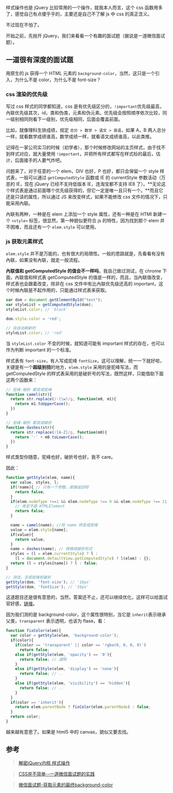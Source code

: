 样式操作也是 jQuery 比较常用的一个操作，就我本人而言，这个 css 函数用多了，感觉自己有点傻乎乎的，主要还是自己不了解 js 中 css 的真正含义。

不过现在不怕了。

开始之前，先抛开 jQuery，我们来看看一个有趣的面试题（据说是一道微信面试题）。

## 一道很有深度的面试题

用原生的 js 获得一个 HTML 元素的 `background-color`，当然，这只是一个引入，为什么不是 color，为什么不是 font-size？

### css 渲染的优先级

写过 css 样式的同学都知道，css 是有优先级区分的，`!important`优先级最高，內联优先级其次，id，类和伪类，元素和伪元素。优先级会按照顺序依次比较，同一级别相同则看下一级别，优先级相同，后面会覆盖前面。

比如，就像理科生排成绩，规定 `总分 > 数学 > 语文 > 英语`，如果 A，B 两人总分一样，就看数学成绩谁高，数学成绩一样，就看语文成绩谁高，以此类推。

记得在一家公司实习的时候（初学者），那个时候修改网站的主页样式，由于找不到样式对应，就大量使用 `!important`，并把所有样式都写在样式标的最后，估计，后面接手的人要气炸吧。

问题来了，对于任意的一个 elem，DIV 也好，P 也好，都只会保留一个 style 样式表，一般可以通过 `getComputedStyle` 函数或 IE 的 currentStyle 参数活动（万恶的 IE，现在 jQuery 已经不支持低版本 IE，连淘宝都不支持 IE8 了）。**无论这个样式表是通过前面哪个优先级获得的，但它一定是唯一且只有一个。**而且它还是只读的属性，所以通过 JS 来改变样式，如果不能修改 css 文件的情况下，只能采用內联。

內联有两种，一种是在 elem 上添加一个 style 属性，还有一种是在 HTMl 新建一个 `<style>` 标签，很显然，第一种貌似更符合 js 的特性，因为找到那个 elem 并不困难，而且还有一个 `elem.style` 可以使用。

### js 获取元素样式

`elem.style` 并不是万能的，也有很大的局限性。一般的思路就是，先看看有没有內联，如果没有內联，就走一般流程。

**內联值和 getComputedStyle 的值会不一样吗**，我自己做过测试，在 chrome 下面，內联值和样式表 getComputedStyle 的值是一样的，而且，当內联值改变，样式表也会跟着改变，除非在 css 文件中有比內联优先级还高的 important，这个时候內联是不起作用的，只能通过样式表来获取。

```javascript
var dom = document.getElementById("test");
var styleList = getComputedStyle(dom);
styleList.color; // 'black'

dom.style.color = 'red';

// 会自动刷新的
styleList.color; // 'red'
```

当 `styleList.color` 不变的时候，就知道可能有 important 样式的存在，也可以作为判断 important 的一个标准。

样式表有 `font-size`，有人写成驼峰 `fontSize`，这可以理解，统一一下就好啦，关键是有一个**超级别扭**的地方，`elem.style` 采用的是驼峰写法，而 getComputedStyle 的样式表采用的是破折号的写法，既然这样，只能借助下面这两个函数来：

```javascript
// 驼峰-破折 都变成驼峰
function camel(str){
  return str.replace(/-(\w)/g, function(m0, m1){
    return m1.toUpperCase();
  })
}

// 驼峰-破折 都变成破折
function dashes(str){
  return str.replace(/[A-Z]/g, function(m0){
    return '-' + m0.toLowerCase();
  })
}
```

样式类型你随意，驼峰也好，破折号也好，我不 care。

因此：

```javascript
function getStyle(elem, name){
  var value, styles, l;
  if(!name){ // 只有一个参数，直接返回吧
    return false;
  }
  if(elem.nodeType !==1 && elem.nodeType !== 9 && elem.nodeType !== 11){
    // 肯定不是 HTMLElement
    return false;
  }

  name = camel(name); //将 name 转变成驼峰
  value = elem.style[name];
  if(value){
    return value;
  }
  name = dashes(name); // 转换成破折形式
  styles = (l = elem.currentStyle) ? l :
    (l = document.defaultView.getComputedStyle) ? l(elem) : {};
  return (l = styles[name]) ? l : false;
}

// 测试，无视驼峰和破折
getStyle(dom, 'font-size'); // '16px'
getStyle(dom, 'fontSize'); // '16px'
```

这道题目还是很有意思的，当然，答案还不止，还可以继续优化，这样可以给面试官好感，[链接](http://www.jianshu.com/p/e94b5779f998)。

因为我们测的是 background-color，这个属性很特别，当它是 `inherit`表示继承父类，`transparent` 表示透明，也该为 flase，看：

```javascript
function fixColor(elem){
  var color = getStyle(elem, 'background-color');
  if(color){
    if(color == 'transparent' || color == 'rgba(0, 0, 0, 0)')
      return false;
    else if(getStyle(elem, 'opacity') == '0'){
      return false; // 透明
    }
    else if(getStyle(elem, 'display') == 'none'){
      return false; // ..
    }
    else if(getStyle(elem, 'visibility') == 'hidden'){
      return false; // ..
    }
  }
  if(color == 'inherit'){
    return elem.parentNode ? fixColor(elem.parentNode) : false;
  }
  return color;
}
```

越来越有意思了。如果是 html5 中的 canvas，貌似又要去找。

## 参考

>[解密jQuery内核 样式操作](http://www.cnblogs.com/aaronjs/p/3559310.html)

>[CSS并不简单--一道微信面试题的实践](http://www.jianshu.com/p/64d5cabfab89)

>[微信面试题-获取元素的最终background-color](http://www.jianshu.com/p/e94b5779f998)